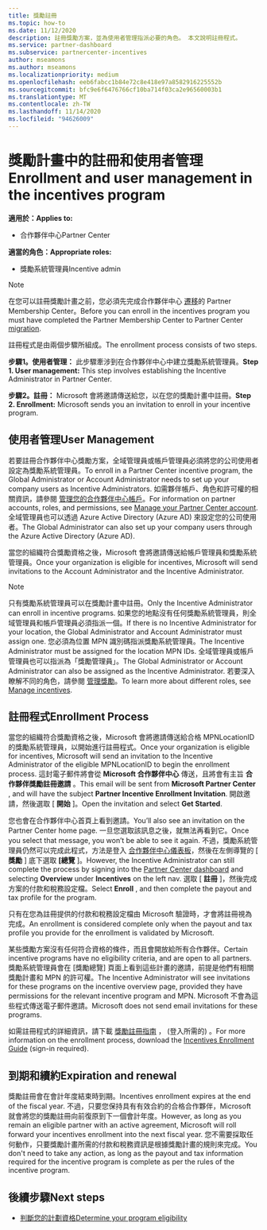 ```yaml
---
title: 獎勵註冊
ms.topic: how-to
ms.date: 11/12/2020
description: 註冊獎勵方案，並為使用者管理指派必要的角色。 本文說明註冊程式。
ms.service: partner-dashboard
ms.subservice: partnercenter-incentives
author: mseamons
ms.author: mseamons
ms.localizationpriority: medium
ms.openlocfilehash: eeb6fabcc1b84e72c8e418e97a8582916225552b
ms.sourcegitcommit: bfc9e6f6476766cf10ba714f03ca2e96560003b1
ms.translationtype: MT
ms.contentlocale: zh-TW
ms.lasthandoff: 11/14/2020
ms.locfileid: "94626009"
---
```

# <a name="enrollment-and-user-management-in-the-incentives-program"></a><span data-ttu-id="29fe0-104">獎勵計畫中的註冊和使用者管理</span><span class="sxs-lookup"><span data-stu-id="29fe0-104">Enrollment and user management in the incentives program</span></span>

<span data-ttu-id="29fe0-105">**適用於：**</span><span class="sxs-lookup"><span data-stu-id="29fe0-105">**Applies to:**</span></span>

- <span data-ttu-id="29fe0-106">合作夥伴中心</span><span class="sxs-lookup"><span data-stu-id="29fe0-106">Partner Center</span></span>

<span data-ttu-id="29fe0-107">**適當的角色：**</span><span class="sxs-lookup"><span data-stu-id="29fe0-107">**Appropriate roles:**</span></span>

- <span data-ttu-id="29fe0-108">獎勵系統管理員</span><span class="sxs-lookup"><span data-stu-id="29fe0-108">Incentive admin</span></span>

>[!NOTE]
><span data-ttu-id="29fe0-109">在您可以註冊獎勵計畫之前，您必須先完成合作夥伴中心 [遷移](prepare-pmc-pc-migration.md)的 Partner Membership Center。</span><span class="sxs-lookup"><span data-stu-id="29fe0-109">Before you can enroll in the incentives program you must have completed the Partner Membership Center to Partner Center [migration](prepare-pmc-pc-migration.md).</span></span>

<span data-ttu-id="29fe0-110">註冊程式是由兩個步驟所組成。</span><span class="sxs-lookup"><span data-stu-id="29fe0-110">The enrollment process consists of two steps.</span></span>

<span data-ttu-id="29fe0-111">**步驟1。使用者管理：** 此步驟牽涉到在合作夥伴中心中建立獎勵系統管理員。</span><span class="sxs-lookup"><span data-stu-id="29fe0-111">**Step 1. User management:** This step involves establishing the Incentive Administrator in Partner Center.</span></span>

<span data-ttu-id="29fe0-112">**步驟2。註冊：** Microsoft 會將邀請傳送給您，以在您的獎勵計畫中註冊。</span><span class="sxs-lookup"><span data-stu-id="29fe0-112">**Step 2. Enrollment:** Microsoft sends you an invitation to enroll in your incentive program.</span></span>

## <a name="user-management"></a><span data-ttu-id="29fe0-113">使用者管理</span><span class="sxs-lookup"><span data-stu-id="29fe0-113">User Management</span></span>

<span data-ttu-id="29fe0-114">若要註冊合作夥伴中心獎勵方案，全域管理員或帳戶管理員必須將您的公司使用者設定為獎勵系統管理員。</span><span class="sxs-lookup"><span data-stu-id="29fe0-114">To enroll in a Partner Center incentive program, the Global Administrator or Account Administrator needs to set up your company users as Incentive Administrators.</span></span> <span data-ttu-id="29fe0-115">如需夥伴帳戶、角色和許可權的相關資訊，請參閱 [管理您的合作夥伴中心帳戶](partner-center-account-setup.md)。</span><span class="sxs-lookup"><span data-stu-id="29fe0-115">For information on partner accounts, roles, and permissions, see [Manage your Partner Center account](partner-center-account-setup.md).</span></span> <span data-ttu-id="29fe0-116">全域管理員也可以透過 Azure Active Directory (Azure AD) 來設定您的公司使用者。</span><span class="sxs-lookup"><span data-stu-id="29fe0-116">The Global Administrator can also set up your company users through the Azure Active Directory (Azure AD).</span></span>

<span data-ttu-id="29fe0-117">當您的組織符合獎勵資格之後，Microsoft 會將邀請傳送給帳戶管理員和獎勵系統管理員。</span><span class="sxs-lookup"><span data-stu-id="29fe0-117">Once your organization is eligible for incentives, Microsoft will send invitations to the Account Administrator and the Incentive Administrator.</span></span>

>[!NOTE]
><span data-ttu-id="29fe0-118">只有獎勵系統管理員可以在獎勵計畫中註冊。</span><span class="sxs-lookup"><span data-stu-id="29fe0-118">Only the Incentive Administrator can enroll in incentive programs.</span></span> <span data-ttu-id="29fe0-119">如果您的地點沒有任何獎勵系統管理員，則全域管理員和帳戶管理員必須指派一個。</span><span class="sxs-lookup"><span data-stu-id="29fe0-119">If there is no Incentive Administrator for your location, the Global Administrator and Account Administrator must assign one.</span></span> <span data-ttu-id="29fe0-120">您必須為位置 MPN 識別碼指派獎勵系統管理員。</span><span class="sxs-lookup"><span data-stu-id="29fe0-120">The Incentive Administrator must be assigned for the location MPN IDs.</span></span> <span data-ttu-id="29fe0-121">全域管理員或帳戶管理員也可以指派為「獎勵管理員」。</span><span class="sxs-lookup"><span data-stu-id="29fe0-121">The Global Administrator or Account Administrator can also be assigned as the Incentive Administrator.</span></span> <span data-ttu-id="29fe0-122">若要深入瞭解不同的角色，請參閱 [管理獎勵](permissions-overview.md#manage-incentives)。</span><span class="sxs-lookup"><span data-stu-id="29fe0-122">To learn more about different roles, see [Manage incentives](permissions-overview.md#manage-incentives).</span></span>

## <a name="enrollment-process"></a><span data-ttu-id="29fe0-123">註冊程式</span><span class="sxs-lookup"><span data-stu-id="29fe0-123">Enrollment Process</span></span>

<span data-ttu-id="29fe0-124">當您的組織符合獎勵資格之後，Microsoft 會將邀請傳送給合格 MPNLocationID 的獎勵系統管理員，以開始進行註冊程式。</span><span class="sxs-lookup"><span data-stu-id="29fe0-124">Once your organization is eligible for incentives, Microsoft will send an invitation to the Incentive Administrator of the eligible MPNLocationID to begin the enrollment process.</span></span> <span data-ttu-id="29fe0-125">這封電子郵件將會從 **Microsoft 合作夥伴中心** 傳送，且將會有主旨 **合作夥伴獎勵註冊邀請** 。</span><span class="sxs-lookup"><span data-stu-id="29fe0-125">This email will be sent from **Microsoft Partner Center** , and will have the subject **Partner Incentive Enrollment Invitation**.</span></span> <span data-ttu-id="29fe0-126">開啟邀請，然後選取 [ **開始** ]。</span><span class="sxs-lookup"><span data-stu-id="29fe0-126">Open the invitation and select **Get Started**.</span></span>

<span data-ttu-id="29fe0-127">您也會在合作夥伴中心首頁上看到邀請。</span><span class="sxs-lookup"><span data-stu-id="29fe0-127">You’ll also see an invitation on the Partner Center home page.</span></span> <span data-ttu-id="29fe0-128">一旦您選取該訊息之後，就無法再看到它。</span><span class="sxs-lookup"><span data-stu-id="29fe0-128">Once you select that message, you won’t be able to see it again.</span></span> <span data-ttu-id="29fe0-129">不過，獎勵系統管理員仍然可以完成此程式，方法是登入 [合作夥伴中心儀表板](https://partner.microsoft.com/dashboard/)，然後在左側導覽的 [ **獎勵** ] 底下選取 **[總覽** ]。</span><span class="sxs-lookup"><span data-stu-id="29fe0-129">However, the Incentive Administrator can still complete the process by signing into the [Partner Center dashboard](https://partner.microsoft.com/dashboard/) and selecting **Overview** under **Incentives** on the left nav.</span></span> <span data-ttu-id="29fe0-130">選取 [ **註冊** ]，然後完成方案的付款和稅務設定檔。</span><span class="sxs-lookup"><span data-stu-id="29fe0-130">Select **Enroll** , and then complete the payout and tax profile for the program.</span></span>

<span data-ttu-id="29fe0-131">只有在您為註冊提供的付款和稅務設定檔由 Microsoft 驗證時，才會將註冊視為完成。</span><span class="sxs-lookup"><span data-stu-id="29fe0-131">An enrollment is considered complete only when the payout and tax profile you provide for the enrollment is validated by Microsoft.</span></span>

<span data-ttu-id="29fe0-132">某些獎勵方案沒有任何符合資格的條件，而且會開放給所有合作夥伴。</span><span class="sxs-lookup"><span data-stu-id="29fe0-132">Certain incentive programs have no eligibility criteria, and are open to all partners.</span></span> <span data-ttu-id="29fe0-133">獎勵系統管理員會在 [獎勵總覽] 頁面上看到這些計畫的邀請，前提是他們有相關獎勵計畫和 MPN 的許可權。</span><span class="sxs-lookup"><span data-stu-id="29fe0-133">The Incentive Administrator will see invitations for these programs on the incentive overview page, provided they have permissions for the relevant incentive program and MPN.</span></span> <span data-ttu-id="29fe0-134">Microsoft 不會為這些程式傳送電子郵件邀請。</span><span class="sxs-lookup"><span data-stu-id="29fe0-134">Microsoft does not send email invitations for these programs.</span></span>

<span data-ttu-id="29fe0-135">如需註冊程式的詳細資訊，請下載 [獎勵註冊指南](https://partner.microsoft.com/resources/detail/partner-center-incentives-enrollment-pdf) ， (登入所需的) 。</span><span class="sxs-lookup"><span data-stu-id="29fe0-135">For more information on the enrollment process, download the [Incentives Enrollment Guide](https://partner.microsoft.com/resources/detail/partner-center-incentives-enrollment-pdf) (sign-in required).</span></span>

## <a name="expiration-and-renewal"></a><span data-ttu-id="29fe0-136">到期和續約</span><span class="sxs-lookup"><span data-stu-id="29fe0-136">Expiration and renewal</span></span>

<span data-ttu-id="29fe0-137">獎勵註冊會在會計年度結束時到期。</span><span class="sxs-lookup"><span data-stu-id="29fe0-137">Incentives enrollment expires at the end of the fiscal year.</span></span> <span data-ttu-id="29fe0-138">不過，只要您保持具有有效合約的合格合作夥伴，Microsoft 就會將您的獎勵註冊向前復原到下一個會計年度。</span><span class="sxs-lookup"><span data-stu-id="29fe0-138">However, as long as you remain an eligible partner with an active agreement, Microsoft will roll forward your incentives enrollment into the next fiscal year.</span></span> <span data-ttu-id="29fe0-139">您不需要採取任何動作，只要獎勵計畫所需的付款和稅務資訊是根據獎勵計畫的規則來完成。</span><span class="sxs-lookup"><span data-stu-id="29fe0-139">You don't need to take any action, as long as the payout and tax information required for the incentive program is complete as per the rules of the incentive program.</span></span>

## <a name="next-steps"></a><span data-ttu-id="29fe0-140">後續步驟</span><span class="sxs-lookup"><span data-stu-id="29fe0-140">Next steps</span></span>

- [<span data-ttu-id="29fe0-141">判斷您的計劃資格</span><span class="sxs-lookup"><span data-stu-id="29fe0-141">Determine your program eligibility</span></span>](incentives-determined-your-program-eligibility.md)
